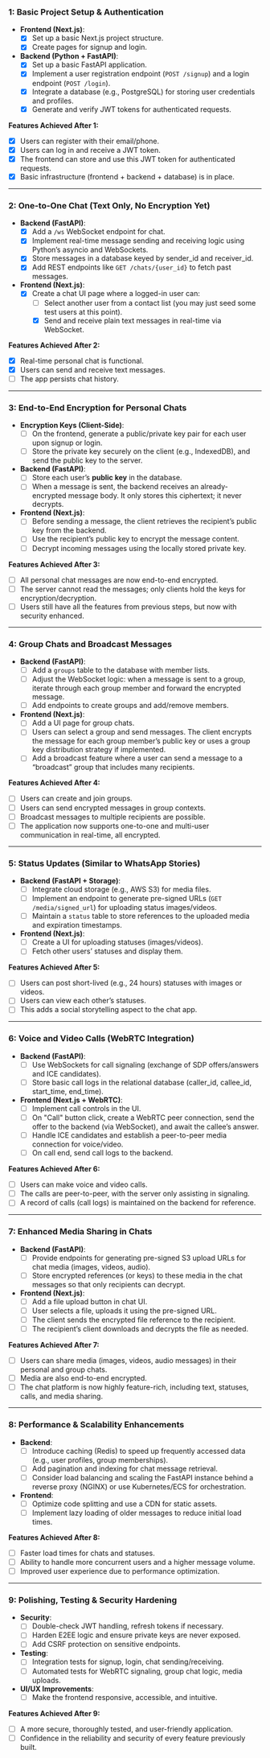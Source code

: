 
###  1:  Basic Project Setup & Authentication

- **Frontend (Next.js)**:  
  - [x] Set up a basic Next.js project structure.
  - [x] Create pages for signup and login.
  
- **Backend (Python + FastAPI)**:
  - [x] Set up a basic FastAPI application.
  - [x] Implement a user registration endpoint (`POST /signup`) and a login endpoint (`POST /login`).
  - [x] Integrate a database (e.g., PostgreSQL) for storing user credentials and profiles.
  - [x] Generate and verify JWT tokens for authenticated requests.
  
**Features Achieved After  1:**
- [x] Users can register with their email/phone.
- [x] Users can log in and receive a JWT token.
- [x] The frontend can store and use this JWT token for authenticated requests.
- [x] Basic infrastructure (frontend + backend + database) is in place.

---

###  2: One-to-One Chat (Text Only, No Encryption Yet)

- **Backend (FastAPI)**:
  - [x] Add a `/ws` WebSocket endpoint for chat.
  - [x] Implement real-time message sending and receiving logic using Python’s asyncio and WebSockets.
  - [x] Store messages in a database keyed by sender_id and receiver_id.
  - [x] Add REST endpoints like `GET /chats/{user_id}` to fetch past messages.
  
- **Frontend (Next.js)**:
  - [x] Create a chat UI page where a logged-in user can:
    - [ ] Select another user from a contact list (you may just seed some test users at this point).
    - [x] Send and receive plain text messages in real-time via WebSocket.
  
**Features Achieved After  2:**
- [x]  Real-time personal chat is functional.
- [x] Users can send and receive text messages.
- [ ] The app persists chat history.

---

###  3: End-to-End Encryption for Personal Chats

- **Encryption Keys (Client-Side)**:
  - [ ] On the frontend, generate a public/private key pair for each user upon signup or login.
  - [ ] Store the private key securely on the client (e.g., IndexedDB), and send the public key to the server.
  
- **Backend (FastAPI)**:
  - [ ] Store each user’s **public key** in the database.
  - [ ] When a message is sent, the backend receives an already-encrypted message body. It only stores this ciphertext; it never decrypts.
  
- **Frontend (Next.js)**:
  - [ ] Before sending a message, the client retrieves the recipient’s public key from the backend.
  - [ ] Use the recipient’s public key to encrypt the message content.
  - [ ] Decrypt incoming messages using the locally stored private key.
  
**Features Achieved After  3:**
- [ ] All personal chat messages are now end-to-end encrypted.
- [ ] The server cannot read the messages; only clients hold the keys for encryption/decryption.
- [ ] Users still have all the features from previous steps, but now with security enhanced.

---

###  4: Group Chats and Broadcast Messages
 
- **Backend (FastAPI)**:
  - [ ] Add a `groups` table to the database with member lists.
  - [ ] Adjust the WebSocket logic: when a message is sent to a group, iterate through each group member and forward the encrypted message.
  - [ ] Add endpoints to create groups and add/remove members.
  
- **Frontend (Next.js)**:
  - [ ] Add a UI page for group chats.
  - [ ] Users can select a group and send messages. The client encrypts the message for each group member’s public key or uses a group key distribution strategy if implemented.
  - [ ] Add a broadcast feature where a user can send a message to a “broadcast” group that includes many recipients.
  
**Features Achieved After  4:**
- [ ] Users can create and join groups.
- [ ] Users can send encrypted messages in group contexts.
- [ ] Broadcast messages to multiple recipients are possible.
- [ ] The application now supports one-to-one and multi-user communication in real-time, all encrypted.

---

###  5: Status Updates (Similar to WhatsApp Stories)
 
- **Backend (FastAPI + Storage)**:
  - [ ] Integrate cloud storage (e.g., AWS S3) for media files.
  - [ ] Implement an endpoint to generate pre-signed URLs (`GET /media/signed_url`) for uploading status images/videos.
  - [ ] Maintain a `status` table to store references to the uploaded media and expiration timestamps.
  
- **Frontend (Next.js)**:
  - [ ] Create a UI for uploading statuses (images/videos).
  - [ ] Fetch other users’ statuses and display them.
  
**Features Achieved After  5:**
- [ ] Users can post short-lived (e.g., 24 hours) statuses with images or videos.
- [ ] Users can view each other’s statuses.
- [ ] This adds a social storytelling aspect to the chat app.

---

###  6: Voice and Video Calls (WebRTC Integration)
 
- **Backend (FastAPI)**:
  - [ ] Use WebSockets for call signaling (exchange of SDP offers/answers and ICE candidates).
  - [ ] Store basic call logs in the relational database (caller_id, callee_id, start_time, end_time).
  
- **Frontend (Next.js + WebRTC)**:
  - [ ] Implement call controls in the UI.
  - [ ] On "Call" button click, create a WebRTC peer connection, send the offer to the backend (via WebSocket), and await the callee’s answer.
  - [ ] Handle ICE candidates and establish a peer-to-peer media connection for voice/video.
  - [ ] On call end, send call logs to the backend.
  
**Features Achieved After  6:**
- [ ] Users can make voice and video calls.
- [ ] The calls are peer-to-peer, with the server only assisting in signaling.
- [ ] A record of calls (call logs) is maintained on the backend for reference.

---

###  7: Enhanced Media Sharing in Chats
 
- **Backend (FastAPI)**:
  - [ ] Provide endpoints for generating pre-signed S3 upload URLs for chat media (images, videos, audio).
  - [ ] Store encrypted references (or keys) to these media in the chat messages so that only recipients can decrypt.
  
- **Frontend (Next.js)**:
  - [ ] Add a file upload button in chat UI.
  - [ ] User selects a file, uploads it using the pre-signed URL.
  - [ ] The client sends the encrypted file reference to the recipient.
  - [ ] The recipient’s client downloads and decrypts the file as needed.
  
**Features Achieved After  7:**
- [ ] Users can share media (images, videos, audio messages) in their personal and group chats.
- [ ] Media are also end-to-end encrypted.
- [ ] The chat platform is now highly feature-rich, including text, statuses, calls, and media sharing.

---

###  8: Performance & Scalability Enhancements
 
- **Backend**:
  - [ ] Introduce caching (Redis) to speed up frequently accessed data (e.g., user profiles, group memberships).
  - [ ] Add pagination and indexing for chat message retrieval.
  - [ ] Consider load balancing and scaling the FastAPI instance behind a reverse proxy (NGINX) or use Kubernetes/ECS for orchestration.
  
- **Frontend**:
  - [ ] Optimize code splitting and use a CDN for static assets.
  - [ ] Implement lazy loading of older messages to reduce initial load times.
  
**Features Achieved After  8:**
- [ ] Faster load times for chats and statuses.
- [ ] Ability to handle more concurrent users and a higher message volume.
- [ ] Improved user experience due to performance optimization.

---

###  9: Polishing, Testing & Security Hardening
 
- **Security**:
  - [ ] Double-check JWT handling, refresh tokens if necessary.
  - [ ] Harden E2EE logic and ensure private keys are never exposed.
  - [ ] Add CSRF protection on sensitive endpoints.
  
- **Testing**:
  - [ ] Integration tests for signup, login, chat sending/receiving.
  - [ ] Automated tests for WebRTC signaling, group chat logic, media uploads.
  
- **UI/UX Improvements**:
  - [ ] Make the frontend responsive, accessible, and intuitive.
  
**Features Achieved After  9:**
- [ ] A more secure, thoroughly tested, and user-friendly application.
- [ ] Confidence in the reliability and security of every feature previously built.
